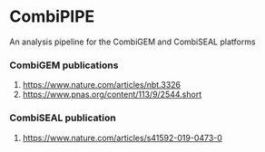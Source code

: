 # CombiPIPE
An analysis pipeline for the CombiGEM and CombiSEAL platforms
### CombiGEM publications
1. https://www.nature.com/articles/nbt.3326
2. https://www.pnas.org/content/113/9/2544.short
### CombiSEAL publication
1. https://www.nature.com/articles/s41592-019-0473-0
